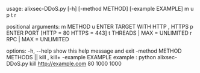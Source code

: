 usage: alixsec-DDoS.py [-h] [-method METHOD] [-example EXAMPLE] m u p t r

positional arguments:
  m                 METHOD
  u                 ENTER TARGET WITH HTTP , HTTPS
  p                 ENTER PORT [HTTP = 80 HTTPS = 443]
  t                 THREADS | MAX = UNLIMITED
  r                 RPC | MAX = UNLIMITED

options:
  -h, --help        show this help message and exit
  -method METHOD    METHODS || kill , kill+
  -example EXAMPLE  example : python alixsec-DDoS.py kill http://example.com 80
                    1000 1000
